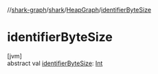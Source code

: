 //[shark-graph](../../../index.md)/[shark](../index.md)/[HeapGraph](index.md)/[identifierByteSize](identifier-byte-size.md)

# identifierByteSize

[jvm]\
abstract val [identifierByteSize](identifier-byte-size.md): [Int](https://kotlinlang.org/api/latest/jvm/stdlib/kotlin/-int/index.html)
